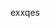 exxqes
<!---
srbanon/srbanon is a ✨ special ✨ repository because its `README.md` (this file) appears on your GitHub profile.
You can click the Preview link to take a look at your changes.
--->
